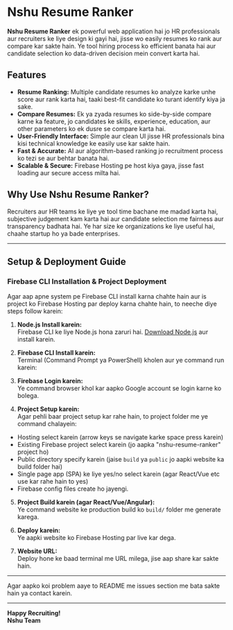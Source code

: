 # Nshu Resume Ranker

**Nshu Resume Ranker** ek powerful web application hai jo HR professionals aur recruiters ke liye design ki gayi hai, jisse wo easily resumes ko rank aur compare kar sakte hain. Ye tool hiring process ko efficient banata hai aur candidate selection ko data-driven decision mein convert karta hai.

## Features

- **Resume Ranking:** Multiple candidate resumes ko analyze karke unhe score aur rank karta hai, taaki best-fit candidate ko turant identify kiya ja sake.
- **Compare Resumes:** Ek ya zyada resumes ko side-by-side compare karne ka feature, jo candidates ke skills, experience, education, aur other parameters ko ek dusre se compare karta hai.
- **User-Friendly Interface:** Simple aur clean UI jisse HR professionals bina kisi technical knowledge ke easily use kar sakte hain.
- **Fast & Accurate:** AI aur algorithm-based ranking jo recruitment process ko tezi se aur behtar banata hai.
- **Scalable & Secure:** Firebase Hosting pe host kiya gaya, jisse fast loading aur secure access milta hai.

## Why Use Nshu Resume Ranker?

Recruiters aur HR teams ke liye ye tool time bachane me madad karta hai, subjective judgement kam karta hai aur candidate selection me fairness aur transparency badhata hai. Ye har size ke organizations ke liye useful hai, chaahe startup ho ya bade enterprises.

---

## Setup & Deployment Guide

### Firebase CLI Installation & Project Deployment

Agar aap apne system pe Firebase CLI install karna chahte hain aur is project ko Firebase Hosting par deploy karna chahte hain, to neeche diye steps follow karein:

1. **Node.js Install karein:**  
   Firebase CLI ke liye Node.js hona zaruri hai. [Download Node.js](https://nodejs.org/) aur install karein.

2. **Firebase CLI Install karein:**  
   Terminal (Command Prompt ya PowerShell) kholen aur ye command run karein:  

3. **Firebase Login karein:**  
Ye command browser khol kar aapko Google account se login karne ko bolega.

4. **Project Setup karein:**  
Agar pehli baar project setup kar rahe hain, to project folder me ye command chalayein:  
- Hosting select karein (arrow keys se navigate karke space press karein)  
- Existing Firebase project select karein (jo aapka "nshu-resume-ranker" project ho)  
- Public directory specify karein (jaise `build` ya `public` jo aapki website ka build folder hai)  
- Single page app (SPA) ke liye yes/no select karein (agar React/Vue etc use kar rahe hain to yes)  
- Firebase config files create ho jayengi.

5. **Project Build karein (agar React/Vue/Angular):**  
Ye command website ke production build ko `build/` folder me generate karega.

6. **Deploy karein:**  
Ye aapki website ko Firebase Hosting par live kar dega.

7. **Website URL:**  
Deploy hone ke baad terminal me URL milega, jise aap share kar sakte hain.

---

Agar aapko koi problem aaye to README me issues section me bata sakte hain ya contact karein.

---

**Happy Recruiting!**  
**Nshu Team**
